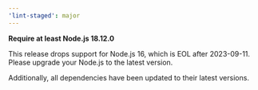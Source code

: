 ```yaml
---
'lint-staged': major
---
```


**Require at least Node.js 18.12.0**

This release drops support for Node.js 16, which is EOL after 2023-09-11.
Please upgrade your Node.js to the latest version.

Additionally, all dependencies have been updated to their latest versions.
